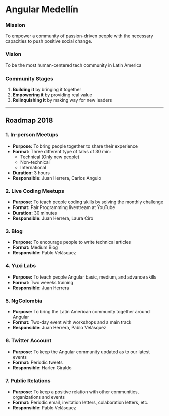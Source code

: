 # Angular Medellín

### Mission

To empower a community of passion-driven people with the necessary capacities to push positive social change.

### Vision

To be the most human-centered tech community in Latin America

### Community Stages

1. **Building it** by bringing it together
1. **Empowering it** by providing real value
1. **Relinquishing it** by making way for new leaders

---

## Roadmap 2018

### 1. In-person Meetups

- **Purpose:** To bring people together to share their experience
- **Format:** Three different type of talks of 30 min: 
    - Technical (Only new people)
    - Non-technical
    - International
- **Duration:** 3 hours
- **Responsible:** Juan Herrera, Carlos Angulo

### 2. Live Coding Meetups

- **Purpose:** To teach people coding skills by solving the monthly challenge
- **Format:** Pair Programming livestream at YouTube 
- **Duration:** 30 minutes
- **Responsible:** Juan Herrera, Laura Ciro

### 3. Blog

- **Purpose:** To encourage people to write technical articles
- **Format:** Medium Blog
- **Responsible:** Pablo Velásquez

### 4. Yuxi Labs

- **Purpose:** To teach people Angular basic, medium, and advance skills
- **Format:** Two weeeks training
- **Responsible:** Juan Herrera

### 5. NgColombia

- **Purpose:** To bring the Latin American community together around Angular
- **Format:** Two-day event with workshops and a main track
- **Responsible:** Juan Herrera, Pablo Velásquez

### 6. Twitter Account

- **Purpose:** To keep the Angular community updated as to our latest events
- **Format:** Periodic tweets
- **Responsible:** Harlen Giraldo

### 7. Public Relations

- **Purpose:** To keep a positive relation with other communities, organizations and events
- **Format:** Periodic email, invitation letters, colaboration letters, etc.
- **Responsible:** Pablo Velásquez